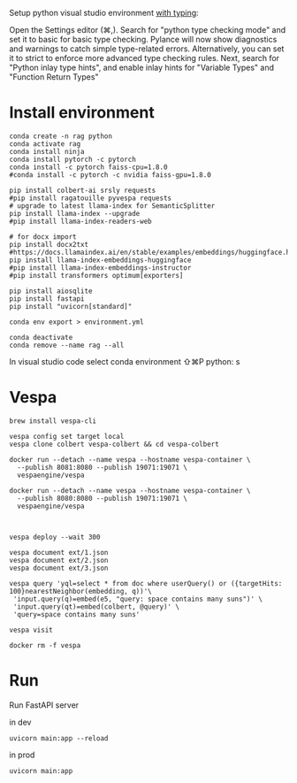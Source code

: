 
Setup python visual studio environment [with typing](https://code.visualstudio.com/docs/python/tutorial-fastapi):

Open the Settings editor (⌘,).
Search for "python type checking mode" and set it to basic for basic type checking. Pylance will now show diagnostics and warnings to catch simple type-related errors. Alternatively, you can set it to strict to enforce more advanced type checking rules.
Next, search for "Python inlay type hints", and enable inlay hints for "Variable Types" and "Function Return Types"

# Install environment
```
conda create -n rag python
conda activate rag
conda install ninja
conda install pytorch -c pytorch
conda install -c pytorch faiss-cpu=1.8.0
#conda install -c pytorch -c nvidia faiss-gpu=1.8.0

pip install colbert-ai srsly requests
#pip install ragatouille pyvespa requests
# upgrade to latest llama-index for SemanticSplitter
pip install llama-index --upgrade
#pip install llama-index-readers-web

# for docx import
pip install docx2txt
#https://docs.llamaindex.ai/en/stable/examples/embeddings/huggingface.html
pip install llama-index-embeddings-huggingface
#pip install llama-index-embeddings-instructor
#pip install transformers optimum[exporters]

pip install aiosqlite
pip install fastapi
pip install "uvicorn[standard]"

conda env export > environment.yml

conda deactivate 
conda remove --name rag --all
```

In visual studio code select conda environment 
⇧⌘P python: s


# Vespa

```
brew install vespa-cli

vespa config set target local
vespa clone colbert vespa-colbert && cd vespa-colbert

docker run --detach --name vespa --hostname vespa-container \
  --publish 8081:8080 --publish 19071:19071 \
  vespaengine/vespa

docker run --detach --name vespa --hostname vespa-container \
  --publish 8080:8080 --publish 19071:19071 \
  vespaengine/vespa



vespa deploy --wait 300

vespa document ext/1.json
vespa document ext/2.json
vespa document ext/3.json

vespa query 'yql=select * from doc where userQuery() or ({targetHits: 100}nearestNeighbor(embedding, q))'\
 'input.query(q)=embed(e5, "query: space contains many suns")' \
 'input.query(qt)=embed(colbert, @query)' \
 'query=space contains many suns'

vespa visit

docker rm -f vespa
```

# Run

Run FastAPI server

in dev
```
uvicorn main:app --reload
```

in prod
```
uvicorn main:app
```
